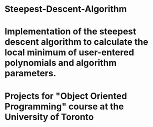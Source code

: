 # Steepest-Descent-Algorithm

# Implementation of the steepest descent algorithm to calculate the local minimum of user-entered polynomials and algorithm parameters.
# Projects for "Object Oriented Programming" course at the University of Toronto
